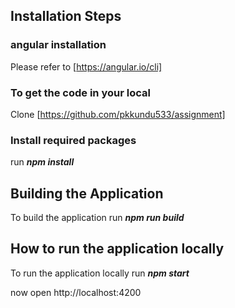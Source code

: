 ## Installation Steps
### angular installation
Please refer to [https://angular.io/cli]

### To get the code in your local 
Clone [https://github.com/pkkundu533/assignment]

### Install required packages
run **_npm install_** 

## Building the Application
To build the application run **_npm run build_**

## How to run the application locally
To run the application locally run **_npm start_**

now open http://localhost:4200